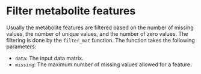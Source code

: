 # Filter metabolite features

Usually the metabolite features are filtered based on the number of missing values, the number of unique values, and the number of zero values. The filtering is done by the `filter_mat` function. The function takes the following parameters:

- `data`: The input data matrix.
- `missing`: The maximum number of missing values allowed for a feature.
